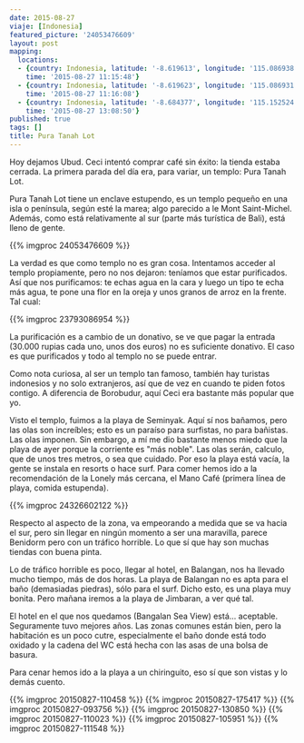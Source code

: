 ```yaml
---
date: 2015-08-27
viaje: [Indonesia]
featured_picture: '24053476609'
layout: post
mapping:
  locations:
  - {country: Indonesia, latitude: '-8.619613', longitude: '115.086938', place: Tabanan,
    time: '2015-08-27 11:15:48'}
  - {country: Indonesia, latitude: '-8.619623', longitude: '115.086931', place: Tabanan,
    time: '2015-08-27 11:16:08'}
  - {country: Indonesia, latitude: '-8.684377', longitude: '115.152524', place: Tibubeneng,
    time: '2015-08-27 13:08:50'}
published: true
tags: []
title: Pura Tanah Lot
---
```


Hoy dejamos Ubud. Ceci intentó comprar café sin éxito: la tienda estaba cerrada. La primera parada del día era, para variar, un templo: Pura Tanah Lot.

Pura Tanah Lot tiene un enclave estupendo, es un templo pequeño en una isla o península, según esté la marea; algo parecido a le Mont Saint-Michel. Además, como está relativamente al sur (parte más turística de Bali), está lleno de gente.

{{% imgproc 24053476609 %}}

La verdad es que como templo no es gran cosa. Intentamos acceder al templo propiamente, pero no nos dejaron: teníamos que estar purificados. Así que nos purificamos: te echas agua en la cara y luego un tipo te echa más agua, te pone una flor en la oreja y unos granos de arroz en la frente. Tal cual:

{{% imgproc 23793086954 %}}

La purificación es a cambio de un donativo, se ve que pagar la entrada (30.000 rupias cada uno, unos dos euros) no es suficiente donativo. El caso es que purificados y todo al templo no se puede entrar.

Como nota curiosa, al ser un templo tan famoso, también hay turistas indonesios y no solo extranjeros, así que de vez en cuando te piden fotos contigo. A diferencia de Borobudur, aquí Ceci era bastante más popular que yo.

Visto el templo, fuimos a la playa de Seminyak. Aquí sí nos bañamos, pero las olas son increíbles; esto es un paraíso para surfistas, no para bañistas. Las olas imponen. Sin embargo, a mí me dio bastante menos miedo que la playa de ayer porque la corriente es "más noble". Las olas serán, calculo, que de unos tres metros, o sea que cuidado. Por eso la playa está vacía, la gente se instala en resorts o hace surf. Para comer hemos ido a la recomendación de la Lonely más cercana, el Mano Café (primera línea de playa, comida estupenda).

{{% imgproc 24326602122 %}}

Respecto al aspecto de la zona, va empeorando a medida que se va hacia el sur, pero sin llegar en ningún momento a ser una maravilla, parece Benidorm pero con un tráfico horrible. Lo que sí que hay son muchas tiendas con buena pinta.

Lo de tráfico horrible es poco, llegar al hotel, en Balangan, nos ha llevado mucho tiempo, más de dos horas. La playa de Balangan no es apta para el baño (demasiadas piedras), sólo para el surf. Dicho esto, es una playa muy bonita. Pero mañana iremos a la playa de Jimbaran, a ver qué tal.

El hotel en el que nos quedamos (Bangalan Sea View) está... aceptable. Seguramente tuvo mejores años. Las zonas comunes están bien, pero la habitación es un poco cutre, especialmente el baño donde está todo oxidado y la cadena del WC está hecha con las asas de una bolsa de basura.

Para cenar hemos ido a la playa a un chiringuito, eso sí que son vistas y lo demás cuento.

{{% imgproc 20150827-110458 %}}
{{% imgproc 20150827-175417 %}}
{{% imgproc 20150827-093756 %}}
{{% imgproc 20150827-130850 %}}
{{% imgproc 20150827-110023 %}}
{{% imgproc 20150827-105951 %}}
{{% imgproc 20150827-111548 %}}